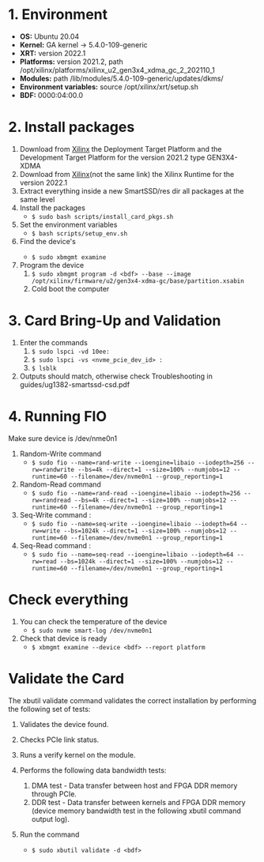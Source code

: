 # 1. Environment 

- **OS:** Ubuntu 20.04
- **Kernel:** GA kernel -> 5.4.0-109-generic
- **XRT:** version 2022.1
- **Platforms:** version 2021.2, path /opt/xilinx/platforms/xilinx_u2_gen3x4_xdma_gc_2_202110_1
- **Modules:** path /lib/modules/5.4.0-109-generic/updates/dkms/
- **Environment variables:** source /opt/xilinx/xrt/setup.sh
- **BDF:** 0000:04:00.0

# 2. Install packages

1. Download from [Xilinx](https://www.xilinx.com/support/download/index.html/content/xilinx/en/downloadNav/alveo/smartssd.html) the Deployment Target Platform and the Development Target Platform for the version 2021.2 type GEN3X4-XDMA 
2. Download from [Xilinx](https://www.xilinx.com/support/download/index.html/content/xilinx/en/downloadNav/alveo/u50.html)(not the same link) the Xilinx Runtime for the version 2022.1
3. Extract everything inside a new SmartSSD/res dir all packages at the same level
4. Install the packages
   - `$ sudo bash scripts/install_card_pkgs.sh`
5. Set the environment variables
   - `$ bash scripts/setup_env.sh` 
6. Find the device's <bdf>
   - `$ sudo xbmgmt examine`
7. Program the device
   1. `$ sudo xbmgmt program -d <bdf> --base --image /opt/xilinx/firmware/u2/gen3x4-xdma-gc/base/partition.xsabin`
   2. Cold boot the computer

# 3. Card Bring-Up and Validation

1. Enter the commands
   1. `$ sudo lspci -vd 10ee:`
   2. `$ sudo lspci -vs <nvme_pcie_dev_id> :`
   3. `$ lsblk`
2. Outputs should match, otherwise check Troubleshooting in guides/ug1382-smartssd-csd.pdf

# 4. Running FIO 

Make sure device is /dev/nme0n1

1. Random-Write command
   - `$ sudo fio --name=rand-write --ioengine=libaio --iodepth=256 --rw=randwrite --bs=4k --direct=1 --size=100% --numjobs=12 --runtime=60 --filename=/dev/nvme0n1 --group_reporting=1`
2. Random-Read command
   - `$ sudo fio --name=rand-read --ioengine=libaio --iodepth=256 --rw=randread --bs=4k --direct=1 --size=100% --numjobs=12 --runtime=60 --filename=/dev/nvme0n1 --group_reporting=1`
3. Seq-Write command :
   - `$ sudo fio --name=seq-write --ioengine=libaio --iodepth=64 --rw=write --bs=1024k --direct=1 --size=100% --numjobs=12 --runtime=60 --filename=/dev/nvme0n1 --group_reporting=1`
4. Seq-Read command :
   - `$ sudo fio --name=seq-read --ioengine=libaio --iodepth=64 --rw=read --bs=1024k --direct=1 --size=100% --numjobs=12 --runtime=60 --filename=/dev/nvme0n1 --group_reporting=1`

# Check everything

1. You can check the temperature of the device
   - `$ sudo nvme smart-log /dev/nvme0n1`
2. Check that device is ready
   - `$ xbmgmt examine --device <bdf> --report platform`

# Validate the Card

The xbutil validate command validates the correct installation by performing the following
set of tests:
1. Validates the device found.
2. Checks PCIe link status.
3. Runs a verify kernel on the module.
4. Performs the following data bandwidth tests:
   1. DMA test - Data transfer between host and FPGA DDR memory through PCIe.
   2. DDR test - Data transfer between kernels and FPGA DDR memory (device memory bandwidth test in the following xbutil command output log).

1. Run the command 
   - `$ sudo xbutil validate -d <bdf>`

